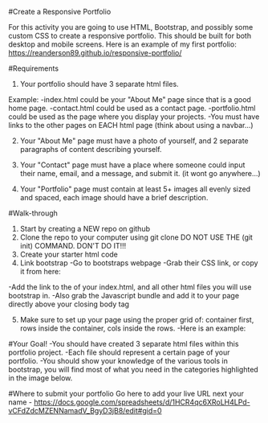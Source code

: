 #Create a Responsive Portfolio

For this activity you are going to use HTML, Bootstrap, and possibly some custom CSS to create a responsive portfolio. This should be built for both desktop and mobile screens.
Here is an example of my first portfolio: https://reanderson89.github.io/responsive-portfolio/

#Requirements

1) Your portfolio should have 3 separate html files.

Example:
-index.html could be your "About Me" page since that is a good home page.
-contact.html could be used as a contact page.
-portfolio.html could be used as the page where you display your projects.
-You must have links to the other pages on EACH html page (think about using a navbar...)

2) Your "About Me" page must have a photo of yourself, and 2 separate paragraphs of content describing yourself.

3) Your "Contact" page must have a place where someone could input their name, email, and a message, and submit it. (it wont go anywhere...)

4) Your "Portfolio" page must contain at least 5+ images all evenly sized and spaced, each image should have a brief description.

#Walk-through

1) Start by creating a NEW repo on github
2) Clone the repo to your computer using git clone <url> DO NOT USE THE (git init) COMMAND. DON'T DO IT!!!
3) Create your starter html code
4) Link bootstrap
-Go to bootstraps webpage
-Grab their CSS link, or copy it from here:
    
<link href="https://cdn.jsdelivr.net/npm/bootstrap@5.1.3/dist/css/bootstrap.min.css" rel="stylesheet" integrity="sha384-1BmE4kWBq78iYhFldvKuhfTAU6auU8tT94WrHftjDbrCEXSU1oBoqyl2QvZ6jIW3" crossorigin="anonymous">
    
-Add the link to the <head> of your index.html, and all other html files you will use bootstrap in.
-Also grab the Javascript bundle and add it to your page directly above your closing body tag </body>

<script src="https://cdn.jsdelivr.net/npm/bootstrap@5.1.3/dist/js/bootstrap.bundle.min.js" integrity="sha384-ka7Sk0Gln4gmtz2MlQnikT1wXgYsOg+OMhuP+IlRH9sENBO0LRn5q+8nbTov4+1p" crossorigin="anonymous"></script>
    
5. Make sure to set up your page using the proper grid of: container first, rows inside the container, cols inside the rows.
-Here is an example:
    
<!-- You only need 1 container for your page -->
<div class="container">
    <!-- You can have as many rows in a container that you would like -->
    <div class="row">
        <!-- You can have 12 cols in a row -->
        <div class="col">
            <!-- Content to be displayed to the page goes inside your 'col' divs -->
        </div>
    </div>
</div>

#Your Goal!
-You should have created 3 separate html files within this portfolio project.
-Each file should represent a certain page of your portfolio.
-You should show your knowledge of the various tools in bootstrap, you will find most of what you need in the categories highlighted in the image below.

#Where to submit your portfolio
Go here to add your live URL next your name - https://docs.google.com/spreadsheets/d/1HCR4qc6XRoLH4LPd-vCFdZdcMZENNamadV_BgyD3jB8/edit#gid=0
